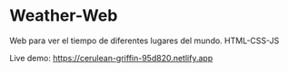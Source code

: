 # Weather-Web
Web para ver el tiempo de diferentes lugares del mundo. HTML-CSS-JS

Live demo: https://cerulean-griffin-95d820.netlify.app
